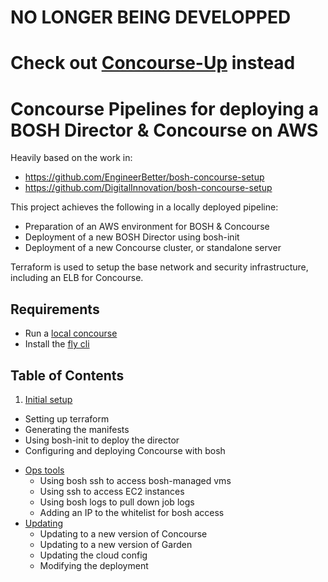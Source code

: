 # NO LONGER BEING DEVELOPPED
# Check out [Concourse-Up](https://github.com/EngineerBetter/concourse-up) instead




Concourse Pipelines for deploying a BOSH Director & Concourse on AWS
===================================

Heavily based on the work in:
- https://github.com/EngineerBetter/bosh-concourse-setup
- https://github.com/DigitalInnovation/bosh-concourse-setup

This project achieves the following in a locally deployed pipeline:

- Preparation of an AWS environment for BOSH & Concourse
- Deployment of a new BOSH Director using bosh-init
- Deployment of a new Concourse cluster, or standalone server

Terraform is used to setup the base network and security infrastructure, including an ELB for Concourse.

Requirements
-----

- Run a [local concourse](https://concourse.ci/vagrant.html)
- Install the [fly cli](https://concourse.ci/fly-cli.html)

Table of Contents
-----

1. [Initial setup](/docs/setup.md)
  * Setting up terraform
  * Generating the manifests
  * Using bosh-init to deploy the director
  * Configuring and deploying Concourse with bosh
- [Ops tools](/docs/ops.md)
  * Using bosh ssh to access bosh-managed vms
  * Using ssh to access EC2 instances
  * Using bosh logs to pull down job logs
  * Adding an IP to the whitelist for bosh access
- [Updating](/docs/updating.md)
  * Updating to a new version of Concourse
  * Updating to a new version of Garden
  * Updating the cloud config
  * Modifying the deployment
